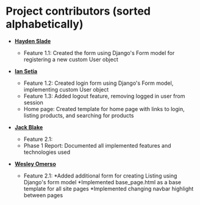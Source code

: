 Project contributors (sorted alphabetically)
============================================

* **[Hayden Slade](https://github.com/hayden-slade)**

  * Feature 1.1: Created the form using Django's Form model for registering a new custom User object


* **[Ian Setia](https://github.com/Ian2327)**

  * Feature 1.2: Created login form using Django's Form model, implementing custom User object
  * Feature 1.3: Added logout feature, removing logged in user from session
  * Home page: Created template for home page with links to login, listing products, and searching for products

* **[Jack Blake](https://github.com/halftimejack)**

  * Feature 2.1: 
  * Phase 1 Report: Documented all implemented features and technologies used 
  
* **[Wesley Omerso](https://github.com/womerso)**

  * Feature 2.1: 
    *Added additional form for creating Listing using Django's form model
    *Implemented base_page.html as a base template for all site pages
    *Implemented changing navbar highlight between pages
    